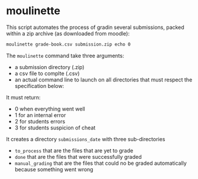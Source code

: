 # moulinette
 
This script automates the process of gradin several submissions,
packed within a zip archive (as downloaded from moodle):

```sh
moulinette grade-book.csv submission.zip echo 0
```

The `moulinette` command take three arguments:
- a submission directory (.zip)
- a csv file to complte (.csv)
- an actual command line to launch on all directories that must respect the specification below:

It must return:
- 0 when everything went well
- 1 for an internal error
- 2 for students errors
- 3 for students suspicion of cheat

It creates a directory `submissions_date` with three sub-directories
- `to_process` that are the files that are yet to grade
- `done` that are the files that were successfully graded
- `manual_grading` that are the files that could no be graded automatically because something went wrong